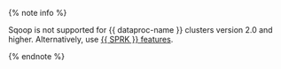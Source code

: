 {% note info %}

Sqoop is not supported for {{ dataproc-name }} clusters version 2.0 and higher. Alternatively, use [{{ SPRK }} features](https://spark.apache.org/docs/3.0.3/sql-data-sources-jdbc.html).

{% endnote %}